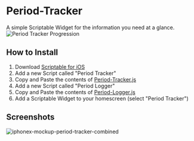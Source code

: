 # Period-Tracker
A simple Scriptable Widget for the information you need at a glance.
![Period Tracker Progression](https://user-images.githubusercontent.com/772799/215680314-e57cda7f-de7e-473c-9c16-0e4f138cd55e.png)

## How to Install
1. Download [Scriptable for iOS](https://apps.apple.com/us/app/scriptable/id1405459188)
2. Add a new Script called "Period Tracker"
3. Copy and Paste the contents of [Period-Tracker.js](https://raw.githubusercontent.com/jbobrow/Period-Tracker/main/Period-Tracker.js)
4. Add a new Script called "Period Logger"
5. Copy and Paste the contents of [Period-Logger.js](https://raw.githubusercontent.com/jbobrow/Period-Tracker/main/Period-Logger.js)
6. Add a Scriptable Widget to your homescreen (select "Period Tracker")

## Screenshots
![iphonex-mockup-period-tracker-combined](https://user-images.githubusercontent.com/772799/215684256-3559c2de-d542-43fa-8424-d584474309e8.png)

